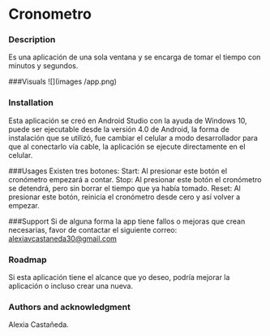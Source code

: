 # Cronometro

### Description
Es una aplicación de una sola ventana y se encarga de tomar el tiempo con minutos y segundos.

###Visuals
![](images /app.png)

### Installation
Esta aplicación se creó en Android Studio con la ayuda de Windows 10, puede ser ejecutable desde la versión 4.0 de Android, 
la forma de instalación que se utilizó, fue cambiar el celular a modo desarrollador para que al conectarlo vía cable, 
la aplicación se ejecute directamente en el celular.

###Usages
Existen tres botones:
Start: Al presionar este botón el cronómetro empezará a contar.
Stop: Al presionar este botón el cronómetro se detendrá, pero sin borrar el tiempo que ya había tomado.
Reset: Al presionar este botón, reinicia el cronómetro desde cero y así volver a empezar.

###Support
Si de alguna forma la app tiene fallos o mejoras que crean necesarias,
favor de contactar el siguiente correo: alexiavcastaneda30@gmail.com

### Roadmap
Si esta aplicación tiene el alcance que yo deseo, podría mejorar la aplicación o incluso crear una nueva.

### Authors and acknowledgment
Alexia Castañeda.



